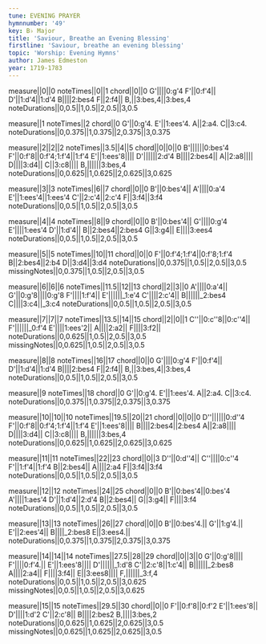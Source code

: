 ```yaml
---
tune: EVENING PRAYER
hymnnumber: '49'
key: B♭ Major
title: 'Saviour, Breathe an Evening Blessing'
firstline: 'Saviour, breathe an evening blessing'
topic: 'Worship: Evening Hymns'
author: James Edmeston
year: 1719-1783
---
```

measure||0||0
noteTimes||0||1
chord||0||0
G'||||0:g'4
F'||0:f'4||
D'||1:d'4||1:d'4
B||||2:bes4
F||2:f4||
B,||3:bes,4||3:bes,4
noteDurations||0,0.5||1,0.5||2,0.5||3,0.5

measure||1
noteTimes||2
chord||0
G'||0:g'4.
E'||1:ees'4.
A||2:a4.
C||3:c4.
noteDurations||0,0.375||1,0.375||2,0.375||3,0.375

measure||2||2||2
noteTimes||3.5||4||5
chord||0||0||0
B'||||||0:bes'4
F'||0:f'8||0:f'4;1:f'4||1:f'4
E'||1:ees'8||||
D'||||||2:d'4
B||||2:bes4||
A||2:a8||||
D||||3:d4||
C||3:c8||||
B,||||||3:bes,4
noteDurations||0,0.625||1,0.625||2,0.625||3,0.625

measure||3||3
noteTimes||6||7
chord||0||0
B'||0:bes'4||
A'||||0:a'4
E'||1:ees'4||1:ees'4
C'||2:c'4||2:c'4
F||3:f4||3:f4
noteDurations||0,0.5||1,0.5||2,0.5||3,0.5

measure||4||4
noteTimes||8||9
chord||0||0
B'||0:bes'4||
G'||||0:g'4
E'||||1:ees'4
D'||1:d'4||
B||2:bes4||2:bes4
G||3:g4||
E||||3:ees4
noteDurations||0,0.5||1,0.5||2,0.5||3,0.5

measure||5||5
noteTimes||10||11
chord||0||0
F'||0:f'4;1:f'4||0:f'8;1:f'4
B||2:bes4||2:b4
D||3:d4||3:d4
noteDurations||0,0.375||1,0.5||2,0.5||3,0.5
missingNotes||0,0.375||1,0.5||2,0.5||3,0.5

measure||6||6||6
noteTimes||11.5||12||13
chord||2||3||0
A'||||0:a'4||
G'||0:g'8||||0:g'8
F'||||1:f'4||
E'||||||_1:e'4
C'||||2:c'4||
B||||||_2:bes4
C||||3:c4||_3:c4
noteDurations||0,0.5||1,0.5||2,0.5||3,0.5

measure||7||7||7
noteTimes||13.5||14||15
chord||2||0||1
C''||0:c''8||0:c''4||
F'||||||_0:f'4
E'||||1:ees'2||
A||||2:a2||
F||||3:f2||
noteDurations||0,0.625||1,0.5||2,0.5||3,0.5
missingNotes||0,0.625||1,0.5||2,0.5||3,0.5

measure||8||8
noteTimes||16||17
chord||0||0
G'||||0:g'4
F'||0:f'4||
D'||1:d'4||1:d'4
B||||2:bes4
F||2:f4||
B,||3:bes,4||3:bes,4
noteDurations||0,0.5||1,0.5||2,0.5||3,0.5

measure||9
noteTimes||18
chord||0
G'||0:g'4.
E'||1:ees'4.
A||2:a4.
C||3:c4.
noteDurations||0,0.375||1,0.375||2,0.375||3,0.375

measure||10||10||10
noteTimes||19.5||20||21
chord||0||0||0
D''||||||0:d''4
F'||0:f'8||0:f'4;1:f'4||1:f'4
E'||1:ees'8||||
B||||2:bes4||2:bes4
A||2:a8||||
D||||3:d4||
C||3:c8||||
B,||||||3:bes,4
noteDurations||0,0.625||1,0.625||2,0.625||3,0.625

measure||11||11
noteTimes||22||23
chord||0||3
D''||0:d''4||
C''||||0:c''4
F'||1:f'4||1:f'4
B||2:bes4||
A||||2:a4
F||3:f4||3:f4
noteDurations||0,0.5||1,0.5||2,0.5||3,0.5

measure||12||12
noteTimes||24||25
chord||0||0
B'||0:bes'4||0:bes'4
A'||||1:aes'4
D'||1:d'4||2:d'4
B||2:bes4||
G||3:g4||
F||||3:f4
noteDurations||0,0.5||1,0.5||2,0.5||3,0.5

measure||13||13
noteTimes||26||27
chord||0||0
B'||0:bes'4.||
G'||1:g'4.||
E'||2:ees'4||
B||||_2:bes8
E||3:ees4.||
noteDurations||0,0.375||1,0.375||2,0.375||3,0.375

measure||14||14||14
noteTimes||27.5||28||29
chord||0||3||0
G'||0:g'8||||
F'||||0:f'4.||
E'||1:ees'8||||
D'||||||_1:d'8
C'||2:c'8||1:c'4||
B||||||_2:bes8
A||||2:a4||
F||||3:f4||
E||3:ees8||||
F,||||||_3:f,4
noteDurations||0,0.5||1,0.5||2,0.5||3,0.625
missingNotes||0,0.5||1,0.5||2,0.5||3,0.625

measure||15||15
noteTimes||29.5||30
chord||0||0
F'||0:f'8||0:f'2
E'||1:ees'8||
D'||||1:d'2
C'||2:c'8||
B||||2:bes2
B,||||3:bes,2
noteDurations||0,0.625||1,0.625||2,0.625||3,0.5
missingNotes||0,0.625||1,0.625||2,0.625||3,0.5

